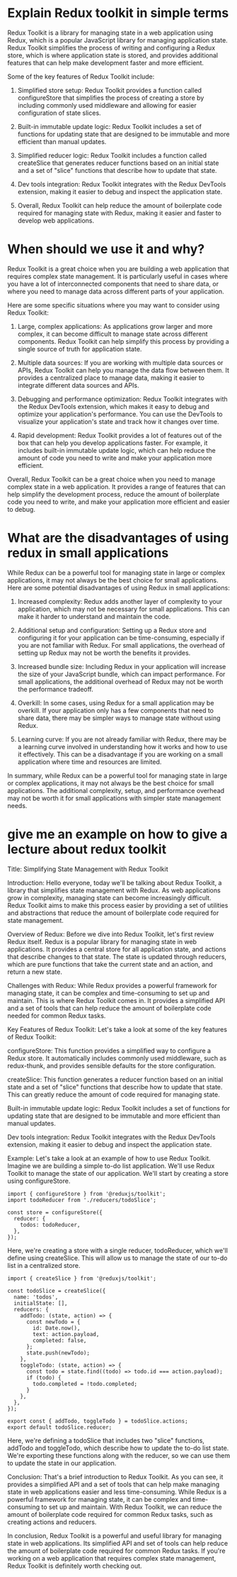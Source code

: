 # Explain Redux toolkit in simple terms
Redux Toolkit is a library for managing state in a web application using Redux, which is a popular JavaScript library for managing application state. Redux Toolkit simplifies the process of writing and configuring a Redux store, which is where application state is stored, and provides additional features that can help make development faster and more efficient.

Some of the key features of Redux Toolkit include:

1. Simplified store setup: Redux Toolkit provides a function called configureStore that simplifies the process of creating a store by including commonly used middleware and allowing for easier configuration of state slices.

1. Built-in immutable update logic: Redux Toolkit includes a set of functions for updating state that are designed to be immutable and more efficient than manual updates.

1. Simplified reducer logic: Redux Toolkit includes a function called createSlice that generates reducer functions based on an initial state and a set of "slice" functions that describe how to update that state.

1. Dev tools integration: Redux Toolkit integrates with the Redux DevTools extension, making it easier to debug and inspect the application state.

1. Overall, Redux Toolkit can help reduce the amount of boilerplate code required for managing state with Redux, making it easier and faster to develop web applications.

# When should we use it and why?
Redux Toolkit is a great choice when you are building a web application that requires complex state management. It is particularly useful in cases where you have a lot of interconnected components that need to share data, or where you need to manage data across different parts of your application.

Here are some specific situations where you may want to consider using Redux Toolkit:

1. Large, complex applications: As applications grow larger and more complex, it can become difficult to manage state across different components. Redux Toolkit can help simplify this process by providing a single source of truth for application state.

1. Multiple data sources: If you are working with multiple data sources or APIs, Redux Toolkit can help you manage the data flow between them. It provides a centralized place to manage data, making it easier to integrate different data sources and APIs.

1. Debugging and performance optimization: Redux Toolkit integrates with the Redux DevTools extension, which makes it easy to debug and optimize your application's performance. You can use the DevTools to visualize your application's state and track how it changes over time.

1. Rapid development: Redux Toolkit provides a lot of features out of the box that can help you develop applications faster. For example, it includes built-in immutable update logic, which can help reduce the amount of code you need to write and make your application more efficient.

Overall, Redux Toolkit can be a great choice when you need to manage complex state in a web application. It provides a range of features that can help simplify the development process, reduce the amount of boilerplate code you need to write, and make your application more efficient and easier to debug.

# What are the disadvantages of using redux in small applications
While Redux can be a powerful tool for managing state in large or complex applications, it may not always be the best choice for small applications. Here are some potential disadvantages of using Redux in small applications:

1. Increased complexity: Redux adds another layer of complexity to your application, which may not be necessary for small applications. This can make it harder to understand and maintain the code.

1. Additional setup and configuration: Setting up a Redux store and configuring it for your application can be time-consuming, especially if you are not familiar with Redux. For small applications, the overhead of setting up Redux may not be worth the benefits it provides.

1. Increased bundle size: Including Redux in your application will increase the size of your JavaScript bundle, which can impact performance. For small applications, the additional overhead of Redux may not be worth the performance tradeoff.

1. Overkill: In some cases, using Redux for a small application may be overkill. If your application only has a few components that need to share data, there may be simpler ways to manage state without using Redux.

1. Learning curve: If you are not already familiar with Redux, there may be a learning curve involved in understanding how it works and how to use it effectively. This can be a disadvantage if you are working on a small application where time and resources are limited.

In summary, while Redux can be a powerful tool for managing state in large or complex applications, it may not always be the best choice for small applications. The additional complexity, setup, and performance overhead may not be worth it for small applications with simpler state management needs.

# give me an example on how to give a lecture about redux toolkit 
Title: Simplifying State Management with Redux Toolkit

Introduction:
Hello everyone, today we'll be talking about Redux Toolkit, a library that simplifies state management with Redux. As web applications grow in complexity, managing state can become increasingly difficult. Redux Toolkit aims to make this process easier by providing a set of utilities and abstractions that reduce the amount of boilerplate code required for state management.

Overview of Redux:
Before we dive into Redux Toolkit, let's first review Redux itself. Redux is a popular library for managing state in web applications. It provides a central store for all application state, and actions that describe changes to that state. The state is updated through reducers, which are pure functions that take the current state and an action, and return a new state.

Challenges with Redux:
While Redux provides a powerful framework for managing state, it can be complex and time-consuming to set up and maintain. This is where Redux Toolkit comes in. It provides a simplified API and a set of tools that can help reduce the amount of boilerplate code needed for common Redux tasks.

Key Features of Redux Toolkit:
Let's take a look at some of the key features of Redux Toolkit:

configureStore: This function provides a simplified way to configure a Redux store. It automatically includes commonly used middleware, such as redux-thunk, and provides sensible defaults for the store configuration.

createSlice: This function generates a reducer function based on an initial state and a set of "slice" functions that describe how to update that state. This can greatly reduce the amount of code required for managing state.

Built-in immutable update logic: Redux Toolkit includes a set of functions for updating state that are designed to be immutable and more efficient than manual updates.

Dev tools integration: Redux Toolkit integrates with the Redux DevTools extension, making it easier to debug and inspect the application state.

Example:
Let's take a look at an example of how to use Redux Toolkit. Imagine we are building a simple to-do list application. We'll use Redux Toolkit to manage the state of our application. We'll start by creating a store using configureStore.

```
import { configureStore } from '@reduxjs/toolkit';
import todoReducer from './reducers/todoSlice';

const store = configureStore({
  reducer: {
    todos: todoReducer,
  },
});
```

Here, we're creating a store with a single reducer, todoReducer, which we'll define using createSlice. This will allow us to manage the state of our to-do list in a centralized store.

```
import { createSlice } from '@reduxjs/toolkit';

const todoSlice = createSlice({
  name: 'todos',
  initialState: [],
  reducers: {
    addTodo: (state, action) => {
      const newTodo = {
        id: Date.now(),
        text: action.payload,
        completed: false,
      };
      state.push(newTodo);
    },
    toggleTodo: (state, action) => {
      const todo = state.find((todo) => todo.id === action.payload);
      if (todo) {
        todo.completed = !todo.completed;
      }
    },
  },
});

export const { addTodo, toggleTodo } = todoSlice.actions;
export default todoSlice.reducer;

```

Here, we're defining a todoSlice that includes two "slice" functions, addTodo and toggleTodo, which describe how to update the to-do list state. We're exporting these functions along with the reducer, so we can use them to update the state in our application.

Conclusion:
That's a brief introduction to Redux Toolkit. As you can see, it provides a simplified API and a set of tools that can help make managing state in web applications easier and less time-consuming. While Redux is a powerful framework for managing state, it can be complex and time-consuming to set up and maintain. With Redux Toolkit, we can reduce the amount of boilerplate code required for common Redux tasks, such as creating actions and reducers.

In conclusion, Redux Toolkit is a powerful and useful library for managing state in web applications. Its simplified API and set of tools can help reduce the amount of boilerplate code required for common Redux tasks. If you're working on a web application that requires complex state management, Redux Toolkit is definitely worth checking out.

